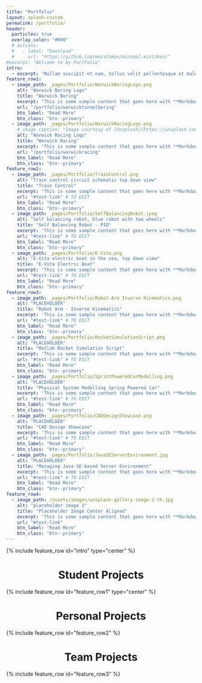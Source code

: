 ```yaml
---
title: "Portfolio"
layout: splash-custom
permalink: /portfolio/
header:
  particles: true
  overlay_color: "#000"
  # actions:
  #   - label: "Download"
  #     url: "https://github.com/mmistakes/minimal-mistakes/"
#excerpt: "Welcome to my Portfolio"
intro: 
  - excerpt: 'Nullam suscipit et nam, tellus velit pellentesque at malesuada, enim eaque. Quis nulla, netus tempor in diam gravida tincidunt, *proin faucibus* voluptate felis id sollicitudin. Centered with `type="center"`'
feature_row1:
  - image_path: _pages/Portfolio/WarwickBoringLogo.png
    alt: "Warwick Boring Logo"
    title: "Warwick Boring"
    excerpt: "This is some sample content that goes here with **Markdown** formatting."
    url: "/portfolio/warwicktunnelboring"
    btn_label: "Read More"
    btn_class: "btn--primary"
  - image_path: _pages/Portfolio/WarwickRacingLogo.png
    # image_caption: "Image courtesy of [Unsplash](https://unsplash.com/)"
    alt: "Warwick Racing Logo"
    title: "Warwick Racing"
    excerpt: "This is some sample content that goes here with **Markdown** formatting."
    url: "/portfolio/warwickracing"
    btn_label: "Read More"
    btn_class: "btn--primary"
feature_row2:
  - image_path: _pages/Portfolio/TrainControl.png
    alt: "Train control circuit schematic top down view"
    title: "Train Control"
    excerpt: 'This is some sample content that goes here with **Markdown** formatting. Left aligned with `type="left"`'
    url: "#test-link" # TO EDIT
    btn_label: "Read More"
    btn_class: "btn--primary"
  - image_path: _pages/Portfolio/SelfBalancingRobot.jpeg
    alt: "Self balancing robot, blue robot with two wheels"
    title: "Self Balancing Robot - PID"
    excerpt: 'This is some sample content that goes here with **Markdown** formatting. Left aligned with `type="left"`'
    url: "#test-link" # TO EDIT
    btn_label: "Read More"
    btn_class: "btn--primary"
  - image_path: _pages/Portfolio/E-Vita.png
    alt: "E-Vita electric boat in the sea, top down view"
    title: "E-Vita Electric Boat"
    excerpt: 'This is some sample content that goes here with **Markdown** formatting. Left aligned with `type="left"`'
    url: "#test-link" # TO EDIT
    btn_label: "Read More"
    btn_class: "btn--primary"
feature_row3:
  - image_path: _pages/Portfolio/Robot-Arm Inverse Kinematics.png
    alt: "PLACEHOLDER"
    title: "Robot Arm - Inverse Kinematics"
    excerpt: 'This is some sample content that goes here with **Markdown** formatting. Left aligned with `type="left"`'
    url: "#test-link" # TO EDIT
    btn_label: "Read More"
    btn_class: "btn--primary"
  - image_path: _pages/Portfolio/RocketSimulationScript.png
    alt: "PLACEHOLDER"
    title: "Matlab Rocket Simulation Script"
    excerpt: 'This is some sample content that goes here with **Markdown** formatting. Left aligned with `type="left"`'
    url: "#test-link" # TO EDIT
    btn_label: "Read More"
    btn_class: "btn--primary"
  - image_path: _pages/Portfolio/SprintPoweredCarModelling.png
    alt: "PLACEHOLDER"
    title: "Physical System Modelling Spring Powered Car"
    excerpt: 'This is some sample content that goes here with **Markdown** formatting. Left aligned with `type="left"`'
    url: "#test-link" # TO EDIT
    btn_label: "Read More"
    btn_class: "btn--primary"
  - image_path: _pages/Portfolio/CADDesignShowcase.png
    alt: "PLACEHOLDER"
    title: "CAD Design Showcase"
    excerpt: 'This is some sample content that goes here with **Markdown** formatting. Left aligned with `type="left"`'
    url: "#test-link" # TO EDIT
    btn_label: "Read More"
    btn_class: "btn--primary"
  - image_path: _pages/Portfolio/JavaSEServerEnvironment.jpg
    alt: "PLACEHOLDER"
    title: "Managing Java SE-based Server Environment"
    excerpt: 'This is some sample content that goes here with **Markdown** formatting. Left aligned with `type="left"`'
    url: "#test-link" # TO EDIT
    btn_label: "Read More"
    btn_class: "btn--primary"
feature_row4:
  - image_path: /assets/images/unsplash-gallery-image-2-th.jpg
    alt: "placeholder image 2"
    title: "Placeholder Image Center Aligned"
    excerpt: 'This is some sample content that goes here with **Markdown** formatting. Centered with `type="center"`'
    url: "#test-link"
    btn_label: "Read More"
    btn_class: "btn--primary"
---
```


<script src="{{ site.baseurl }}/_pages/Portfolio/app.js" defer></script>
<!-- The types are type = center, left, right and there's another one where there's none -->

{% include feature_row id="intro" type="center" %}

<div style="text-align: center;">
  <h1>Student Projects</h1>
</div>

{% include feature_row id="feature_row1" type="center" %}

<div style="text-align: center;">
  <h1>Personal Projects</h1>
</div>

{% include feature_row id="feature_row2" %}

<div style="text-align: center;">
  <h1>Team Projects</h1>
</div>

{% include feature_row id="feature_row3" %}